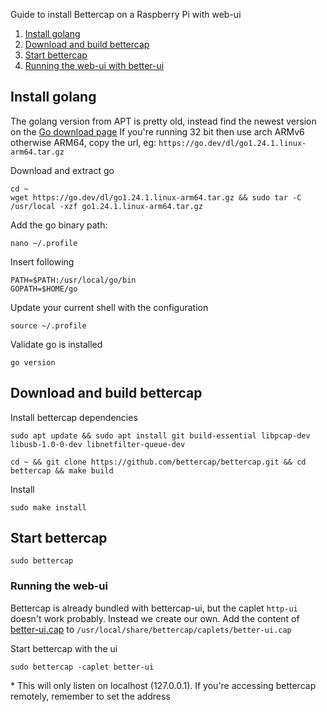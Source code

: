
Guide to install Bettercap on a Raspberry Pi with web-ui
1. [Install golang](#install-golang)
2. [Download and build bettercap](#download-and-build-bettercap)
3. [Start bettercap](#start-bettercap)
4. [Running the web-ui with better-ui](#running-the-web-ui)

## Install golang
The golang version from APT is pretty old, instead find the newest version on the [Go download page](https://go.dev/dl/)
If you're running 32 bit then use arch ARMv6 otherwise ARM64, copy the url, eg: `https://go.dev/dl/go1.24.1.linux-arm64.tar.gz`

Download and extract go
```
cd ~
wget https://go.dev/dl/go1.24.1.linux-arm64.tar.gz && sudo tar -C /usr/local -xzf go1.24.1.linux-arm64.tar.gz
```
Add the go binary path:
```
nano ~/.profile
```
Insert following
```
PATH=$PATH:/usr/local/go/bin
GOPATH=$HOME/go
```
Update your current shell with the configuration
```
source ~/.profile
```
Validate go is installed
```
go version
```

## Download and build bettercap
Install bettercap dependencies
```
sudo apt update && sudo apt install git build-essential libpcap-dev libusb-1.0-0-dev libnetfilter-queue-dev
```
```
cd ~ && git clone https://github.com/bettercap/bettercap.git && cd bettercap && make build
```
Install
```
sudo make install
```

## Start bettercap
```
sudo bettercap
```
### Running the web-ui
Bettercap is already bundled with bettercap-ui, but the caplet `http-ui` doesn't work probably. Instead we create our own.
Add the content of [better-ui.cap](better-ui.cap) to `/usr/local/share/bettercap/caplets/better-ui.cap`

Start bettercap with the ui
```
sudo bettercap -caplet better-ui
```
\* This will only listen on localhost (127.0.0.1). If you're accessing bettercap remotely, remember to set the address
